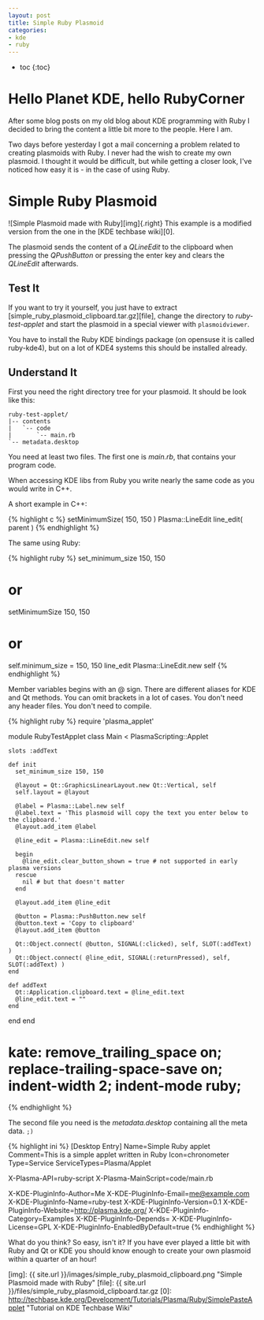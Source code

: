 ```yaml
---
layout: post
title: Simple Ruby Plasmoid
categories:
- kde
- ruby
---
```

* toc
{:toc}

# Hello Planet KDE, hello RubyCorner

After some blog posts on my old blog about KDE programming with Ruby
I decided to bring the content a little bit more to the people. Here I am.

Two days before yesterday I got a mail concerning a problem related to creating
plasmoids with Ruby. I never had the wish to create my own plasmoid. I thought
it would be difficult, but while getting a closer look, I've noticed how easy it
is - in the case of using Ruby.

# Simple Ruby Plasmoid

![Simple Plasmoid made with Ruby][img]{.right}
This example is a modified version from the one in the [KDE techbase wiki][0].

The plasmoid sends the content of a *QLineEdit* to the clipboard when pressing the
*QPushButton* or pressing the enter key and clears the *QLineEdit* afterwards.

## Test It

If you want to try it yourself, you just have to extract
[simple_ruby_plasmoid_clipboard.tar.gz][file], change the directory to
*ruby-test-applet* and start the plasmoid in a special viewer with
`plasmoidviewer`.

You have to install the Ruby KDE bindings package (on opensuse it is called
ruby-kde4), but on a lot of KDE4 systems this should be installed already.

## Understand It

First you need the right directory tree for your plasmoid. It should be look
like this:

    ruby-test-applet/
    |-- contents
    |   `-- code
    |       `-- main.rb
    `-- metadata.desktop

You need at least two files. The first one is *main.rb*, that contains your
program code.

When accessing KDE libs from Ruby you write nearly the same code
as you would write in C++.

A short example in C++:

{% highlight c %}
setMinimumSize( 150, 150 )
Plasma::LineEdit line_edit( parent )
{% endhighlight %}

The same using Ruby:

{% highlight ruby %}
set_minimum_size 150, 150
# or
setMinimumSize 150, 150
# or
self.minimum_size = 150, 150
line_edit Plasma::LineEdit.new self
{% endhighlight %}

Member variables begins with an @ sign. There are different aliases for KDE and
Qt methods. You can omit brackets in a lot of cases. You don't need any header
files. You don't need to compile.

{% highlight ruby %}
require 'plasma_applet'

module RubyTestApplet
  class Main < PlasmaScripting::Applet

    slots :addText

    def init
      set_minimum_size 150, 150

      @layout = Qt::GraphicsLinearLayout.new Qt::Vertical, self
      self.layout = @layout

      @label = Plasma::Label.new self
      @label.text = 'This plasmoid will copy the text you enter below to the clipboard.'
      @layout.add_item @label

      @line_edit = Plasma::LineEdit.new self

      begin
        @line_edit.clear_button_shown = true # not supported in early plasma versions
      rescue
        nil # but that doesn't matter
      end

      @layout.add_item @line_edit

      @button = Plasma::PushButton.new self
      @button.text = 'Copy to clipboard'
      @layout.add_item @button

      Qt::Object.connect( @button, SIGNAL(:clicked), self, SLOT(:addText) )
      Qt::Object.connect( @line_edit, SIGNAL(:returnPressed), self, SLOT(:addText) )
    end

    def addText
      Qt::Application.clipboard.text = @line_edit.text
      @line_edit.text = ""
    end

  end
end

# kate: remove_trailing_space on; replace-trailing-space-save on; indent-width 2; indent-mode ruby;
{% endhighlight %}

The second file you need is the *metadata.desktop* containing all the meta data. `;)`

{% highlight ini %}
[Desktop Entry]
Name=Simple Ruby applet
Comment=This is a simple applet written in Ruby
Icon=chronometer
Type=Service
ServiceTypes=Plasma/Applet

X-Plasma-API=ruby-script
X-Plasma-MainScript=code/main.rb

X-KDE-PluginInfo-Author=Me
X-KDE-PluginInfo-Email=me@example.com
X-KDE-PluginInfo-Name=ruby-test
X-KDE-PluginInfo-Version=0.1
X-KDE-PluginInfo-Website=http://plasma.kde.org/
X-KDE-PluginInfo-Category=Examples
X-KDE-PluginInfo-Depends=
X-KDE-PluginInfo-License=GPL
X-KDE-PluginInfo-EnabledByDefault=true
{% endhighlight %}

What do you think? So easy, isn't it? If you have ever played a little
bit with Ruby and Qt or KDE you should know enough to create your own plasmoid
within a quarter of an hour!




[img]: {{ site.url }}/images/simple_ruby_plasmoid_clipboard.png "Simple Plasmoid made with Ruby"
[file]: {{ site.url }}/files/simple_ruby_plasmoid_clipboard.tar.gz
[0]:   http://techbase.kde.org/Development/Tutorials/Plasma/Ruby/SimplePasteApplet "Tutorial on KDE Techbase Wiki"